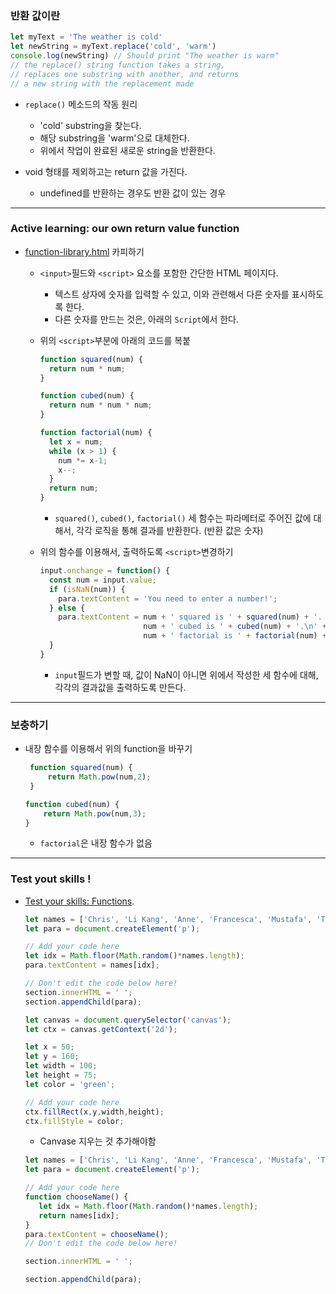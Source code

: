 <h3>반환 값이란</h3>



```javascript
let myText = 'The weather is cold'
let newString = myText.replace('cold', 'warm')
console.log(newString) // Should print "The weather is warm"
// the replace() string function takes a string,
// replaces one substring with another, and returns
// a new string with the replacement made
```

- `replace()` 메소드의 작동 원리
  - 'cold' substring을 찾는다.
  - 해당 substring을 'warm'으로 대체한다.
  - 위에서 작업이 완료된 새로운 string을 반환한다.
    
- void 형태를 제외하고는 return 값을 가진다.
  - undefined를 반환하는 경우도 반환 값이 있는 경우



---



<h3>Active learning: our own return value function</h3>

- [function-library.html](https://github.com/mdn/learning-area/blob/master/javascript/building-blocks/functions/function-library.html) 카피하기

  - `<input>`필드와 `<script>` 요소를 포함한 간단한 HTML 페이지다.

    - 텍스트 상자에 숫자를 입력할 수 있고, 이와 관련해서 다른 숫자를 표시하도록 한다.
    - 다른 숫자를 만드는 것은, 아래의 `Script`에서 한다.

  - 위의 `<script>`부분에 아래의 코드를 복붙

    ```javascript
    function squared(num) {
      return num * num;
    }
    
    function cubed(num) {
      return num * num * num;
    }
    
    function factorial(num) {
      let x = num;
      while (x > 1) {
        num *= x-1;
        x--;
      }
      return num;
    }
    ```

    - `squared()`, `cubed()`, `factorial()` 세 함수는 파라메터로 주어진 값에 대해서, 각각 로직을 통해 결과를 반환한다. (반환 값은 숫자)

  - 위의 함수를 이용해서, 출력하도록 `<script>`변경하기

    ```javascript
    input.onchange = function() {
      const num = input.value;
      if (isNaN(num)) {
        para.textContent = 'You need to enter a number!';
      } else {
        para.textContent = num + ' squared is ' + squared(num) + '. ' +
                           num + ' cubed is ' + cubed(num) + '.\n' +
                           num + ' factorial is ' + factorial(num) + '.';
      }
    }
    ```

    - `input`필드가 변할 때, 값이 NaN이 아니면 위에서 작성한 세 함수에 대해, 각각의 결과값을 출력하도록 만든다.



---



<h3>보충하기</h3>

- 내장 함수를 이용해서 위의 function을 바꾸기

  ```javascript
   function squared(num) {
       return Math.pow(num,2);
   }
  
  function cubed(num) {
      return Math.pow(num,3);
  }
  ```

  - `factorial`은 내장 함수가 없음



---



<h3>Test yout skills !</h3>



- [Test your skills: Functions](https://developer.mozilla.org/en-US/docs/Learn/JavaScript/Building_blocks/Test_your_skills:_Functions).

  ```javascript
  let names = ['Chris', 'Li Kang', 'Anne', 'Francesca', 'Mustafa', 'Tina', 'Bert', 'Jada']
  let para = document.createElement('p');
  
  // Add your code here
  let idx = Math.floor(Math.random()*names.length);
  para.textContent = names[idx];
  
  // Don't edit the code below here!
  section.innerHTML = ' ';
  section.appendChild(para);
  ```

  ```javascript
  let canvas = document.querySelector('canvas');
  let ctx = canvas.getContext('2d');
  
  let x = 50;
  let y = 160;
  let width = 100;
  let height = 75;
  let color = 'green';
  
  // Add your code here
  ctx.fillRect(x,y,width,height);
  ctx.fillStyle = color;
  ```

  - Canvase 지우는 것 추가해야함

  ```javascript
  let names = ['Chris', 'Li Kang', 'Anne', 'Francesca', 'Mustafa', 'Tina', 'Bert', 'Jada']
  let para = document.createElement('p');
  
  // Add your code here
  function chooseName() {
     let idx = Math.floor(Math.random()*names.length);
     return names[idx];
  }
  para.textContent = chooseName();
  // Don't edit the code below here!
  
  section.innerHTML = ' ';
  
  section.appendChild(para);
  ```

  